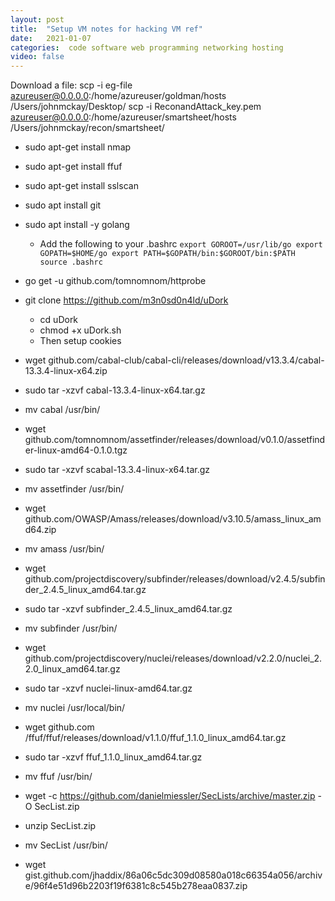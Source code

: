```yaml
---
layout: post
title:  "Setup VM notes for hacking VM ref"
date:   2021-01-07
categories:  code software web programming networking hosting
video: false
---
```


Download a file:
scp -i eg-file azureuser@0.0.0.0:/home/azureuser/goldman/hosts /Users/johnmckay/Desktop/
scp -i ReconandAttack_key.pem azureuser@0.0.0.0:/home/azureuser/smartsheet/hosts /Users/johnmckay/recon/smartsheet/

- sudo apt-get install nmap
- sudo apt-get install ffuf
- sudo apt-get install sslscan
- sudo apt install git

- sudo apt install -y golang
  - Add the following to your .bashrc 
  `export GOROOT=/usr/lib/go
   export GOPATH=$HOME/go
   export PATH=$GOPATH/bin:$GOROOT/bin:$PATH
   source .bashrc
   `
- go get -u github.com/tomnomnom/httprobe

- git clone https://github.com/m3n0sd0n4ld/uDork
	- cd uDork
	- chmod +x uDork.sh
	- Then setup cookies

- wget github.com/cabal-club/cabal-cli/releases/download/v13.3.4/cabal-13.3.4-linux-x64.zip
- sudo tar -xzvf cabal-13.3.4-linux-x64.tar.gz
- mv cabal /usr/bin/

- wget github.com/tomnomnom/assetfinder/releases/download/v0.1.0/assetfinder-linux-amd64-0.1.0.tgz
- sudo tar -xzvf scabal-13.3.4-linux-x64.tar.gz
- mv assetfinder /usr/bin/

- wget github.com/OWASP/Amass/releases/download/v3.10.5/amass_linux_amd64.zip
- mv amass /usr/bin/
<!-- Check [AMASS latest](//github.com/OWASP/Amass/releases/tag/v3.10.5) -->

- wget github.com/projectdiscovery/subfinder/releases/download/v2.4.5/subfinder_2.4.5_linux_amd64.tar.gz
- sudo tar -xzvf subfinder_2.4.5_linux_amd64.tar.gz
- mv subfinder /usr/bin/

- wget github.com/projectdiscovery/nuclei/releases/download/v2.2.0/nuclei_2.2.0_linux_amd64.tar.gz
- sudo tar -xzvf nuclei-linux-amd64.tar.gz
- mv nuclei /usr/local/bin/

- wget github.com /ffuf/ffuf/releases/download/v1.1.0/ffuf_1.1.0_linux_amd64.tar.gz
- sudo tar -xzvf ffuf_1.1.0_linux_amd64.tar.gz
- mv ffuf /usr/bin/

- wget -c https://github.com/danielmiessler/SecLists/archive/master.zip -O SecList.zip
- unzip SecList.zip
- mv SecList /usr/bin/

- wget gist.github.com/jhaddix/86a06c5dc309d08580a018c66354a056/archive/96f4e51d96b2203f19f6381c8c545b278eaa0837.zip
<!-- Get haddix subdomin bruteforce list: -->

<!-- - 
  Change SSH locally to keep alive connections, add to `/etc/ssh/sshd_config`: 
  ClientAliveInterval 300
  ClientAliveCountMax 2` 
-->

